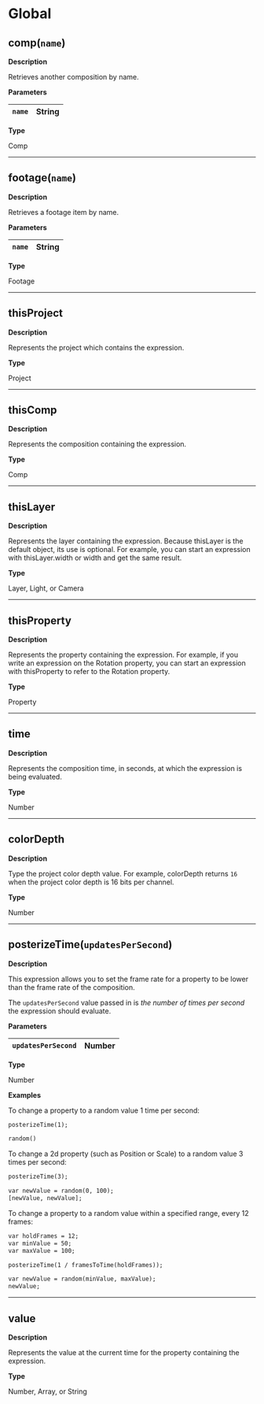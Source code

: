# Global

## comp(`name`)

**Description**

Retrieves another composition by name.

**Parameters**

| `name`   | String   |
|----------|----------|

**Type**

Comp

---

## footage(`name`)

**Description**

Retrieves a footage item by name.

**Parameters**

| `name`   | String   |
|----------|----------|

**Type**

Footage

---

## thisProject

**Description**

Represents the project which contains the expression.

**Type**

Project

---

## thisComp

**Description**

Represents the composition containing the expression.

**Type**

Comp

---

## thisLayer

**Description**

Represents the layer containing the expression. Because thisLayer is the default object, its use is optional. For example, you can start an expression with thisLayer.width or width and get the same result.

**Type**

Layer, Light, or Camera

---

## thisProperty

**Description**

Represents the property containing the expression. For example, if you write an expression on the Rotation property, you can start an expression with thisProperty to refer to the Rotation property.

**Type**

Property

---

## time

**Description**

Represents the composition time, in seconds, at which the expression is being evaluated.

**Type**

Number

---

## colorDepth

**Description**

Type the project color depth value. For example, colorDepth returns `16` when the project color depth is 16 bits per channel.

**Type**

Number

---

## posterizeTime(`updatesPerSecond`)

**Description**

This expression allows you to set the frame rate for a property to be lower than the frame rate of the composition.

The `updatesPerSecond` value passed in is *the number of times per second* the expression should evaluate.

**Parameters**

| `updatesPerSecond`   | Number   |
|----------------------|----------|

**Type**

Number

**Examples**

To change a property to a random value 1 time per second:

```default
posterizeTime(1);

random()
```

To change a 2d property (such as Position or Scale) to a random value 3 times per second:

```default
posterizeTime(3);

var newValue = random(0, 100);
[newValue, newValue];
```

To change a property to a random value within a specified range, every 12 frames:

```default
var holdFrames = 12;
var minValue = 50;
var maxValue = 100;

posterizeTime(1 / framesToTime(holdFrames));

var newValue = random(minValue, maxValue);
newValue;
```

---

## value

**Description**

Represents the value at the current time for the property containing the expression.

**Type**

Number, Array, or String
